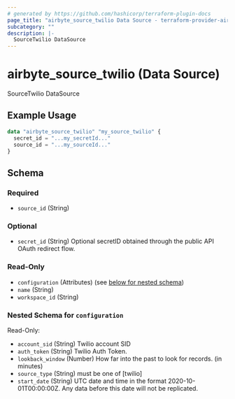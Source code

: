 ```yaml
---
# generated by https://github.com/hashicorp/terraform-plugin-docs
page_title: "airbyte_source_twilio Data Source - terraform-provider-airbyte"
subcategory: ""
description: |-
  SourceTwilio DataSource
---
```


# airbyte_source_twilio (Data Source)

SourceTwilio DataSource

## Example Usage

```terraform
data "airbyte_source_twilio" "my_source_twilio" {
  secret_id = "...my_secretId..."
  source_id = "...my_sourceId..."
}
```

<!-- schema generated by tfplugindocs -->
## Schema

### Required

- `source_id` (String)

### Optional

- `secret_id` (String) Optional secretID obtained through the public API OAuth redirect flow.

### Read-Only

- `configuration` (Attributes) (see [below for nested schema](#nestedatt--configuration))
- `name` (String)
- `workspace_id` (String)

<a id="nestedatt--configuration"></a>
### Nested Schema for `configuration`

Read-Only:

- `account_sid` (String) Twilio account SID
- `auth_token` (String) Twilio Auth Token.
- `lookback_window` (Number) How far into the past to look for records. (in minutes)
- `source_type` (String) must be one of [twilio]
- `start_date` (String) UTC date and time in the format 2020-10-01T00:00:00Z. Any data before this date will not be replicated.


